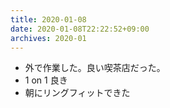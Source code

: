 ```yaml
---
title: 2020-01-08
date: 2020-01-08T22:22:52+09:00
archives: 2020-01
---
```


- 外で作業した。良い喫茶店だった。
- 1 on 1 良き
- 朝にリングフィットできた
